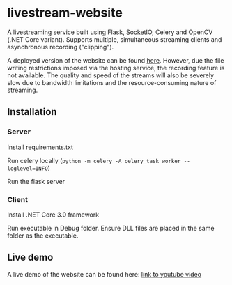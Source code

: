 # livestream-website

A livestreaming service built using Flask, SocketIO, Celery and OpenCV (.NET Core variant). Supports multiple, simultaneous streaming clients and asynchronous recording ("clipping").

A deployed version of the website can be found [here](https://livestreaming-server.herokuapp.com/). However, due the file writing restrictions imposed via the hosting service, the recording feature is not available. The quality and speed of the streams will also be severely slow due to bandwidth limitations and the resource-consuming nature of streaming.

## Installation

### Server

Install requirements.txt

Run celery locally (`python -m celery -A celery_task worker --loglevel=INFO`)

Run the flask server

### Client

Install .NET Core 3.0 framework

Run executable in Debug folder. Ensure DLL files are placed in the same folder as the executable.

## Live demo

A live demo of the website can be found here: [link to youtube video](https://www.youtube.com/watch?v=GOCP15scal0)



